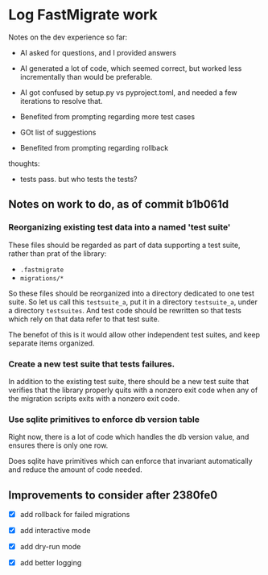 # Log FastMigrate work

Notes on the dev experience so far:

- AI asked for questions, and I provided answers
- AI generated a lot of code, which seemed correct, but worked less incrementally than would be preferable.
- AI got confused by setup.py vs pyproject.toml, and needed a few iterations to resolve that.

- Benefited from prompting regarding more test cases
- GOt list of suggestions
- Benefited from prompting regarding rollback

thoughts:
- tests pass. but who tests the tests?


## Notes on work to do, as of commit b1b061d

### Reorganizing existing test data into a named 'test suite'

These files should be regarded as part of data supporting a test suite, rather than prat of the library:

- `.fastmigrate`
- `migrations/*`

So these files should be reorganized into a directory dedicated to one test suite. So let us call this `testsuite_a`, put it in a directory `testsuite_a`, under a directory `testsuites`. And test code should be rewritten so that tests which rely on that data refer to that test suite. 

The benefot of this is it would allow other independent test suites, and keep separate items organized.

### Create a new test suite that tests failures.

In addition to the existing test suite, there should be a new test suite that verifies that the library properly quits with a nonzero exit code when any of the migration scripts exits with a nonzero exit code.

### Use sqlite primitives to enforce db version table

Right now, there is a lot of code which handles the db version value, and ensures there is only one row.

Does sqlite have primitives which can enforce that invariant automatically and reduce the amount of code needed.


## Improvements to consider after 2380fe0

- [x]  add rollback for failed migrations
- [x]  add interactive mode
- [x]  add dry-run mode
- [x]  add better logging

